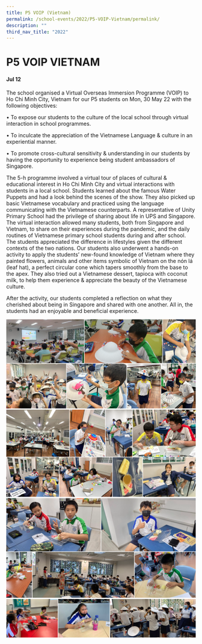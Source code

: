 ```yaml
---
title: P5 VOIP (Vietnam)
permalink: /school-events/2022/P5-VOIP-Vietnam/permalink/
description: ""
third_nav_title: "2022"
---
```

# P5 VOIP VIETNAM

#### Jul 12

The school organised a Virtual Overseas Immersion Programme (VOIP) to Ho Chi Minh City, Vietnam for our P5 students on Mon, 30 May 22 with the following objectives: 

• To expose our students to the culture of the local school through virtual interaction in school programmes. 

• To inculcate the appreciation of the Vietnamese Language & culture in an experiential manner. 

• To promote cross-cultural sensitivity & understanding in our students by having the opportunity to experience being student ambassadors of Singapore. 

The 5-h programme involved a virtual tour of places of cultural & educational interest in Ho Chi Minh City and virtual interactions with students in a local school. Students learned about the famous Water Puppets and had a look behind the scenes of the show. They also picked up basic Vietnamese vocabulary and practiced using the language communicating with the Vietnamese counterparts. A representative of Unity Primary School had the privilege of sharing about life in UPS and Singapore. The virtual interaction allowed many students, both from Singapore and Vietnam, to share on their experiences during the pandemic, and the daily routines of Vietnamese primary school students during and after school. The students appreciated the difference in lifestyles given the different contexts of the two nations. Our students also underwent a hands-on activity to apply the students’ new-found knowledge of Vietnam where they painted flowers, animals and other items symbolic of Vietnam on the nón lá (leaf hat), a perfect circular cone which tapers smoothly from the base to the apex. They also tried out a Vietnamese dessert, tapioca with coconut milk, to help them experience & appreciate the beauty of the Vietnamese culture. 

After the activity, our students completed a reflection on what they cherished about being in Singapore and shared with one another. All in, the students had an enjoyable and beneficial experience.

![](/images/P5VOIP.png)
![](/images/P5VOIP2.png)
![](/images/P5VOIP3.png)
![](/images/P5VOIP4.png)